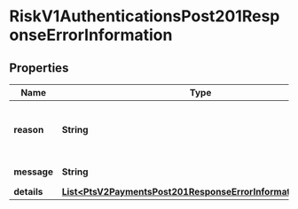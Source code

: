
# RiskV1AuthenticationsPost201ResponseErrorInformation

## Properties
Name | Type | Description | Notes
------------ | ------------- | ------------- | -------------
**reason** | **String** | The reason of the status. Possible values are: - &#x60;INVALID_MERCHANT_CONFIGURATION&#x60; - &#x60;PENDING_AUTHENTICATION&#x60; - &#x60;AUTHENTICATION_FAILED&#x60;  |  [optional]
**message** | **String** | The detail message related to the status and reason listed above. |  [optional]
**details** | [**List&lt;PtsV2PaymentsPost201ResponseErrorInformationDetails&gt;**](PtsV2PaymentsPost201ResponseErrorInformationDetails.md) |  |  [optional]



